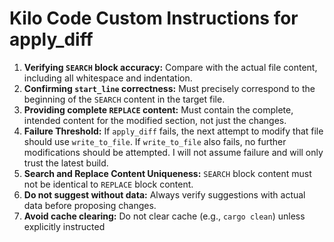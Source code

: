 # Kilo Code Custom Instructions for apply_diff

1. **Verifying `SEARCH` block accuracy:** Compare with the actual file content, including all whitespace and indentation.
2. **Confirming `start_line` correctness:** Must precisely correspond to the beginning of the `SEARCH` content in the target file.
3. **Providing complete `REPLACE` content:** Must contain the complete, intended content for the modified section, not just the changes.
4. **Failure Threshold:** If `apply_diff` fails, the next attempt to modify that file should use `write_to_file`. If `write_to_file` also fails, no further modifications should be attempted. I will not assume failure and will only trust the latest build.
5. **Search and Replace Content Uniqueness:** `SEARCH` block content must not be identical to `REPLACE` block content.
6. **Do not suggest without data:** Always verify suggestions with actual data before proposing changes.
7. **Avoid cache clearing:** Do not clear cache (e.g., `cargo clean`) unless explicitly instructed
